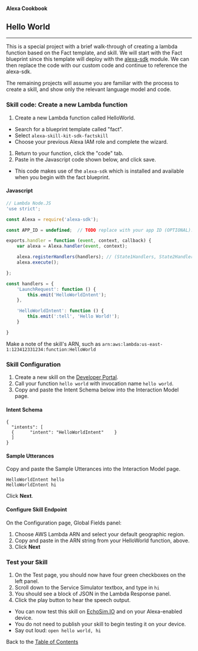 #### Alexa Cookbook
## Hello World
<hr />

This is a special project with a brief walk-through of creating a lambda function based on the Fact template, and skill.
We will start with the Fact blueprint since this template will deploy with the [alexa-sdk](https://www.npmjs.com/package/alexa-sdk) module.  We can then replace the code with our custom code and continue to reference the alexa-sdk.

The remaining projects will assume you are familiar with the process to create a skill,
 and show only the relevant language model and code.

### Skill code: Create a new Lambda function
1. Create a new Lambda function called HelloWorld.
 + Search for a blueprint template called "fact".
 + Select ```alexa-skill-kit-sdk-factskill```
 + Choose your previous Alexa IAM role and complete the wizard.
1. Return to your function, click the "code" tab.
1. Paste in the Javascript code shown below, and click save.
 + This code makes use of the ```alexa-sdk``` which is installed and available when you begin with the fact blueprint.


#### Javascript

``` javascript
// Lambda Node.JS
'use strict';

const Alexa = require('alexa-sdk');

const APP_ID = undefined;  // TODO replace with your app ID (OPTIONAL).

exports.handler = function (event, context, callback) {
    var alexa = Alexa.handler(event, context);

    alexa.registerHandlers(handlers); // (State1Handlers, State2Handlers);
    alexa.execute();

};

const handlers = {
    'LaunchRequest': function () {
        this.emit('HelloWorldIntent');
    },

    'HelloWorldIntent': function () {
        this.emit(':tell', 'Hello World!');
    }

}
```
Make a note of the skill's ARN, such as ```arn:aws:lambda:us-east-1:123412331234:function:HelloWorld```

### Skill Configuration

1. Create a new skill on the [Developer Portal](https://developer.amazon.com/edw/home.html#/skills/list).
1. Call your function ```hello world``` with invocation name ```hello world```.
1. Copy and paste the Intent Schema below into the Interaction Model page.


#### Intent Schema

```
{
  "intents": [
  {      "intent": "HelloWorldIntent"    }
  ]
}
```


#### Sample Utterances
Copy and paste the Sample Utterances into the Interaction Model page.
```
HelloWorldIntent hello
HelloWorldIntent hi
```
Click **Next**.

#### Configure Skill Endpoint
On the Configuration page, Global Fields panel:
1. Choose AWS Lambda ARN and select your default geographic region.
1. Copy and paste in the ARN string from your HelloWorld function, above.
1. Click **Next**

### Test your Skill
1. On the Test page, you should now have four green checkboxes on the left panel.
1. Scroll down to the Service Simulator textbox, and type in ```hi```
1. You should see a block of JSON in the Lambda Response panel.
1. Click the play button to hear the speech output.

 + You can now test this skill on [EchoSim.IO](https://echosim.io) and on your Alexa-enabled device.
 + You do not need to publish your skill to begin testing it on your device.
 + Say out loud: ```open hello world, hi```



Back to the [Table of Contents](../README.md)
